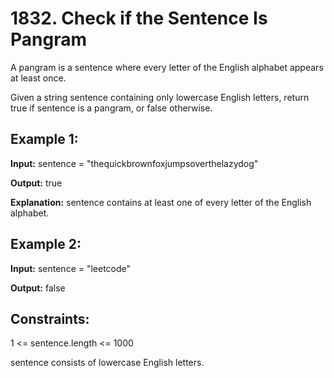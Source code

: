 # 1832. Check if the Sentence Is Pangram

A pangram is a sentence where every letter of the English alphabet appears at least once.

Given a string sentence containing only lowercase English letters, return true if sentence is a pangram, or false otherwise.

 

## Example 1:

**Input:** sentence = "thequickbrownfoxjumpsoverthelazydog"

**Output:** true

**Explanation:** sentence contains at least one of every letter of the English alphabet.

## Example 2:

**Input:** sentence = "leetcode"

**Output:** false
 

## Constraints:

1 <= sentence.length <= 1000

sentence consists of lowercase English letters.
